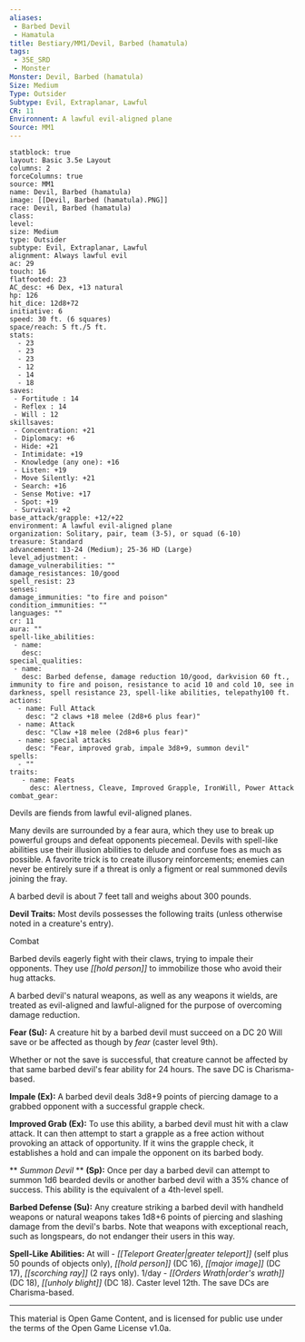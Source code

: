 ```yaml
---
aliases:
 - Barbed Devil
 - Hamatula
title: Bestiary/MM1/Devil, Barbed (hamatula)
tags: 
 - 35E_SRD
 - Monster
Monster: Devil, Barbed (hamatula)
Size: Medium
Type: Outsider
Subtype: Evil, Extraplanar, Lawful
CR: 11
Environnent: A lawful evil-aligned plane
Source: MM1
---
```


```statblock
statblock: true
layout: Basic 3.5e Layout
columns: 2
forceColumns: true
source: MM1 
name: Devil, Barbed (hamatula)
image: [[Devil, Barbed (hamatula).PNG]]
race: Devil, Barbed (hamatula)
class: 
level: 
size: Medium
type: Outsider
subtype: Evil, Extraplanar, Lawful
alignment: Always lawful evil
ac: 29
touch: 16
flatfooted: 23
AC_desc: +6 Dex, +13 natural
hp: 126
hit_dice: 12d8+72
initiative: 6
speed: 30 ft. (6 squares)
space/reach: 5 ft./5 ft.
stats:
  - 23
  - 23
  - 23
  - 12
  - 14
  - 18
saves:
 - Fortitude : 14
 - Reflex : 14
 - Will : 12
skillsaves:
 - Concentration: +21
 - Diplomacy: +6
 - Hide: +21
 - Intimidate: +19
 - Knowledge (any one): +16
 - Listen: +19
 - Move Silently: +21
 - Search: +16
 - Sense Motive: +17
 - Spot: +19
 - Survival: +2
base_attack/grapple: +12/+22
environment: A lawful evil-aligned plane
organization: Solitary, pair, team (3-5), or squad (6-10)
treasure: Standard
advancement: 13-24 (Medium); 25-36 HD (Large)
level_adjustment: -
damage_vulnerabilities: ""
damage_resistances: 10/good
spell_resist: 23
senses: 
damage_immunities: "to fire and poison"
condition_immunities: ""
languages: ""
cr: 11
aura: ""
spell-like_abilities:
 - name: 
   desc: 
special_qualities:
 - name:
   desc: Barbed defense, damage reduction 10/good, darkvision 60 ft., immunity to fire and poison, resistance to acid 10 and cold 10, see in darkness, spell resistance 23, spell-like abilities, telepathy100 ft.
actions:
  - name: Full Attack
    desc: "2 claws +18 melee (2d8+6 plus fear)"
  - name: Attack
    desc: "Claw +18 melee (2d8+6 plus fear)"
  - name: special attacks
    desc: "Fear, improved grab, impale 3d8+9, summon devil"
spells:
  - ""
traits:
   - name: Feats
     desc: Alertness, Cleave, Improved Grapple, IronWill, Power Attack
combat_gear:  
```


Devils are fiends from lawful evil-aligned planes.

Many devils are surrounded by a fear aura, which they use to break up powerful groups and defeat opponents piecemeal. Devils with spell-like abilities use their illusion abilities to delude and confuse foes as much as possible. A favorite trick is to create illusory reinforcements; enemies can never be entirely sure if a threat is only a figment or real summoned devils joining the fray.

A barbed devil is about 7 feet tall and weighs about 300 pounds.


**Devil Traits:** Most devils possesses the following traits (unless otherwise noted in a creature's entry).

Combat

Barbed devils eagerly fight with their claws, trying to impale their opponents. They use *[[hold person]]* to immobilize those who avoid their hug attacks.

A barbed devil's natural weapons, as well as any weapons it wields, are treated as evil-aligned and lawful-aligned for the purpose of overcoming damage reduction.


**Fear (Su):** A creature hit by a barbed devil must succeed on a DC 20 Will save or be affected as though by *fear* (caster level 9th).

Whether or not the save is successful, that creature cannot be affected by that same barbed devil's fear ability for 24 hours. The save DC is Charisma-based.


**Impale (Ex):** A barbed devil deals 3d8+9 points of piercing damage to a grabbed opponent with a successful grapple check.


**Improved Grab (Ex):** To use this ability, a barbed devil must hit with a claw attack. It can then attempt to start a grapple as a free action without provoking an attack of opportunity. If it wins the grapple check, it establishes a hold and can impale the opponent on its barbed body.


**
*Summon Devil* 
**
**(Sp):** Once per day a barbed devil can attempt to summon 1d6 bearded devils or another barbed devil with a 35% chance of success. This ability is the equivalent of a 4th-level spell.


**Barbed Defense (Su):** Any creature striking a barbed devil with handheld weapons or natural weapons takes 1d8+6 points of piercing and slashing damage from the devil's barbs. Note that weapons with exceptional reach, such as longspears, do not endanger their users in this way.


**Spell-Like Abilities:** At will - *[[Teleport Greater|greater teleport]]* (self plus 50 pounds of objects only), *[[hold person]]* (DC 16), *[[major image]]* (DC 17), *[[scorching ray]]* (2 rays only). 1/day - *[[Orders Wrath|order's wrath]]* (DC 18), *[[unholy blight]]* (DC 18). Caster level 12th. The save DCs are Charisma-based.

---

This material is Open Game Content, and is licensed for public use under the terms of the Open Game License v1.0a.
